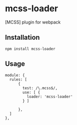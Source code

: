 # mcss-loader
[MCSS] plugin for webpack

## Installation
```
npm install mcss-loader
```

## Usage
```
module: {
  rules: [
      {
        test: /\.mcss$/,
        use: [ {
          loader: 'mcss-loader'
        } ]

      },
  ]
},
```
